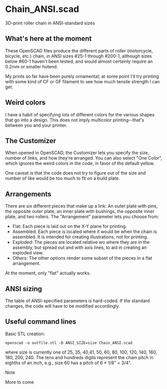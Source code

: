 # Chain_ANSI.scad
3D-print roller chain in ANSI-standard sizes

## What's here at the moment
These OpenSCAD files produce the different parts of roller (motorcycle, bicycle, etc.)
chain, in ANSI sizes #25-1 through #200-1, although sizes below #60-1 haven't been
tested, and would almost certainly require an 0.2mm or smaller hotend.


My prints so far have been purely ornamental; at some point I'll try printing with
some kind of CF or GF filament to see how much tensile strength I can get.

## Weird colors
I have a habit of specifying lots of different colors for the various shapes that go
into a design. This does not imply multicolor printing--that's between you and your
printer.

## The Customizer
When opened in OpenSCAD, the Customizer lets you specify the size, number of links,
and how they're arranged. You can also select "One Color", which ignores the weird
colors in the code, in favor of the default yellow.

One caveat is that the code does not try to figure out of the size and number of
like would be too much to fit on a build plate.

## Arrangements
There are six different pieces that make up a link: An outer plate with pins, the
opposite outer plate, an inner plate with bushings, the opposite inner plate, and
two rollers. The "Arrangement" parameter lets you choose from:
* Flat: Each piece is laid out on the X-Y plane for printing.
* Assembled: Each piece is located where it would be when the chain is assembled.
It is intended for creating illustrations, not for printing.
* Exploded: The pieces are located relative wo where they are in the assembly, but
spread out and with axis lines, to aid in creating an exploded view.
* Others: The other options render some subset of the pieces in a flat arrangement.

At the moment, only "flat" actually works.

## ANSI sizing
The table of ANSI-specified parameters is hard-coded. If the standard changes, the
code will have to be modified accordingly.

## Useful command lines
Basic STL creation:
```
openscad -o outfile.stl -D ANSI_SIZE=size Chain_ANSI.scad
```
where size is currently one of 25, 35, 40,41, 50, 60, 80, 100, 120, 140, 160, 180, 200, 240.
The tens and hundreds digits represent the chain pitch in eighths of an inch, e.g., size 60
has a pitch of 6 * 1/8" = 3/4".

> [!NOTE]
> More to come

